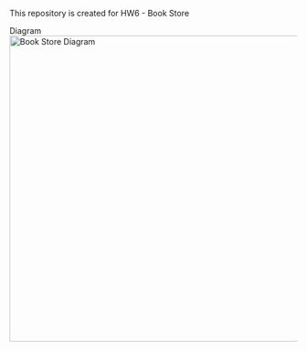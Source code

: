 This repository is created for HW6 - Book Store 

Diagram
<img width="537" alt="Book Store Diagram" src="https://user-images.githubusercontent.com/99448704/197489444-3ff39815-0e5e-4ef1-8794-7fa77d7a2092.png">
